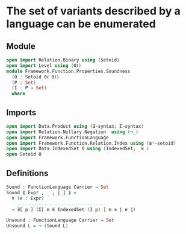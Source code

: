 # The set of variants described by a language can be enumerated

## Module

```agda
open import Relation.Binary using (Setoid)
open import Level using (0ℓ)
module Framework.Function.Properties.Soundness
  (O : Setoid 0ℓ 0ℓ)
  (P : Set)
  (I : P → Set)
  where
```

## Imports

```agda
open import Data.Product using (∃-syntax; Σ-syntax)
open import Relation.Nullary.Negation  using (¬_)
open import Framework.FunctionLanguage
open import Framework.Function.Relation.Index using (≣ⁱ-setoid)
open import Data.IndexedSet O using (IndexedSet; _≅_)
open Setoid O
```

## Definitions

```agda
Sound : FunctionLanguage Carrier → Set
Sound ⟪ Expr , _ , ⟦_⟧ ⟫ =
  ∀ (e : Expr)
    --------------------------------
  → ∃[ p ] (Σ[ m ∈ IndexedSet (I p) ] m ≅ ⟦ e ⟧)

Unsound : FunctionLanguage Carrier → Set
Unsound L = ¬ (Sound L)
```
